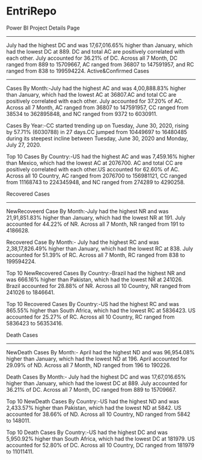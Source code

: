 # EntriRepo
Power BI Project
Details Page
************
July had the highest DC and was 17,67,016.65% higher than January, which had the lowest DC at 889. DC and total AC are positively correlated with each other.﻿ July accounted for 36.21% of DC. Across all 7 Month, DC ranged from 889 to 15709667, AC ranged from 36807 to 147591957, and RC ranged from 838 to 199594224.
Active&Confirmed Cases
**********************
Cases By Month:-July had the highest AC and was 4,00,888.83% higher than January, which had the lowest AC at 36807.﻿﻿AC and total CC are positively correlated with each other. ﻿﻿July accounted for 37.20% of AC.﻿﻿﻿﻿ Across all 7 Month, AC ranged from 36807 to 147591957, CC ranged from 38534 to 362895848, and NC ranged from 9372 to 6030911.﻿﻿

Cases By Year:-﻿﻿﻿CC started trending up on Tuesday, June 30, 2020, rising by 57.71% (6030788) in 27 days.﻿﻿﻿﻿CC jumped from 10449697 to 16480485 during its steepest incline between Tuesday, June 30, 2020 and Monday, July 27, 2020.﻿﻿

Top 10 Cases By Country:-US had the highest AC and was 7,459.16% higher than Mexico, which had the lowest AC at 2076700.﻿﻿ AC and total CC are positively correlated with each other.﻿﻿﻿﻿US accounted for 62.60% of AC.﻿﻿﻿﻿ Across all 10 Country, AC ranged from 2076700 to 156981121, CC ranged from 11168743 to 224345948, and NC ranged from 274289 to 4290258.﻿﻿
  
Recovered Cases
***************
NewRecoveerd Case By Month:-July had the highest NR and was 21,91,851.83% higher than January, which had the lowest NR at 191.﻿﻿﻿﻿ July accounted for 44.22% of NR.﻿﻿﻿﻿ 
Across all 7 Month, NR ranged from 191 to 4186628.﻿﻿

﻿﻿Recovered Case By Month:- July had the highest RC and was 2,38,17,826.49% higher than January, which had the lowest RC at 838. ﻿﻿﻿﻿July accounted for 51.39% of RC. ﻿﻿﻿﻿Across all 7 Month, RC ranged from 838 to 199594224.﻿﻿
  
﻿﻿﻿﻿Top 10 NewRecovered Cases By Country:-﻿Brazil had the highest NR and was 666.16% higher than Pakistan, which had the lowest NR at 241026. ﻿﻿﻿﻿Brazil accounted for 28.88% of NR. ﻿﻿﻿﻿Across all 10 Country, NR ranged from 241026 to 1846641.﻿﻿

﻿﻿﻿﻿Top 10 Recovered Cases By Country:-﻿US had the highest RC and was 865.55% higher than South Africa, which had the lowest RC at 5836423. ﻿US accounted for 25.27% of RC. ﻿﻿Across all 10 Country, RC ranged from 5836423 to 56353416.﻿﻿

 Death Cases
 ***********
 NewDeath Cases By Month:- April had the highest ND and was 96,954.08% higher than January, which had the lowest ND at 196. ﻿April accounted for 29.09% of ND.﻿ 
Across all 7 Month, ND ranged from 196 to 190226.
 
 Death Cases By Month:- July had the highest DC and was 17,67,016.65% higher than January, which had the lowest DC at 889. ﻿﻿﻿﻿July accounted for 36.21% of DC.﻿﻿﻿﻿ Across all 7 Month, DC ranged from 889 to 15709667.﻿﻿
 
﻿﻿Top 10 NewDeath Cases By Country:-US had the highest ND and was 2,433.57% higher than Pakistan, which had the lowest ND at 5842.﻿﻿﻿﻿ US accounted for 38.66% of ND.﻿﻿﻿﻿ Across all 10 Country, ND ranged from 5842 to 148011.﻿﻿
  
﻿﻿Top 10 Death Cases By Country:-﻿US had the highest DC and was 5,950.92% higher than South Africa, which had the lowest DC at 181979. ﻿﻿﻿﻿US accounted for 52.80% of DC.﻿﻿﻿﻿ Across all 10 Country, DC ranged from 181979 to 11011411.﻿﻿
﻿﻿
﻿
 
﻿
